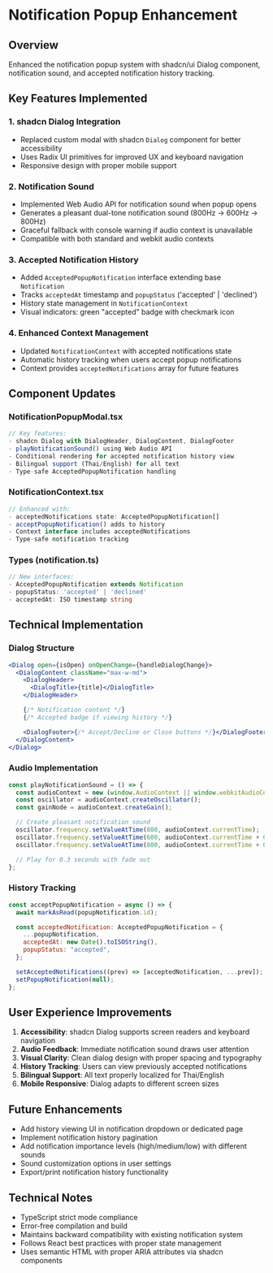 # Notification Popup Enhancement

## Overview

Enhanced the notification popup system with shadcn/ui Dialog component, notification sound, and accepted notification history tracking.

## Key Features Implemented

### 1. shadcn Dialog Integration

- Replaced custom modal with shadcn `Dialog` component for better accessibility
- Uses Radix UI primitives for improved UX and keyboard navigation
- Responsive design with proper mobile support

### 2. Notification Sound

- Implemented Web Audio API for notification sound when popup opens
- Generates a pleasant dual-tone notification sound (800Hz → 600Hz → 800Hz)
- Graceful fallback with console warning if audio context is unavailable
- Compatible with both standard and webkit audio contexts

### 3. Accepted Notification History

- Added `AcceptedPopupNotification` interface extending base `Notification`
- Tracks `acceptedAt` timestamp and `popupStatus` ('accepted' | 'declined')
- History state management in `NotificationContext`
- Visual indicators: green "accepted" badge with checkmark icon

### 4. Enhanced Context Management

- Updated `NotificationContext` with accepted notifications state
- Automatic history tracking when users accept popup notifications
- Context provides `acceptedNotifications` array for future features

## Component Updates

### NotificationPopupModal.tsx

```typescript
// Key features:
- shadcn Dialog with DialogHeader, DialogContent, DialogFooter
- playNotificationSound() using Web Audio API
- Conditional rendering for accepted notification history view
- Bilingual support (Thai/English) for all text
- Type-safe AcceptedPopupNotification handling
```

### NotificationContext.tsx

```typescript
// Enhanced with:
- acceptedNotifications state: AcceptedPopupNotification[]
- acceptPopupNotification() adds to history
- Context interface includes acceptedNotifications
- Type-safe notification tracking
```

### Types (notification.ts)

```typescript
// New interfaces:
- AcceptedPopupNotification extends Notification
- popupStatus: 'accepted' | 'declined'
- acceptedAt: ISO timestamp string
```

## Technical Implementation

### Dialog Structure

```jsx
<Dialog open={isOpen} onOpenChange={handleDialogChange}>
  <DialogContent className="max-w-md">
    <DialogHeader>
      <DialogTitle>{title}</DialogTitle>
    </DialogHeader>

    {/* Notification content */}
    {/* Accepted badge if viewing history */}

    <DialogFooter>{/* Accept/Decline or Close buttons */}</DialogFooter>
  </DialogContent>
</Dialog>
```

### Audio Implementation

```javascript
const playNotificationSound = () => {
  const audioContext = new (window.AudioContext || window.webkitAudioContext)();
  const oscillator = audioContext.createOscillator();
  const gainNode = audioContext.createGain();

  // Create pleasant notification sound
  oscillator.frequency.setValueAtTime(800, audioContext.currentTime);
  oscillator.frequency.setValueAtTime(600, audioContext.currentTime + 0.1);
  oscillator.frequency.setValueAtTime(800, audioContext.currentTime + 0.2);

  // Play for 0.3 seconds with fade out
};
```

### History Tracking

```javascript
const acceptPopupNotification = async () => {
  await markAsRead(popupNotification.id);

  const acceptedNotification: AcceptedPopupNotification = {
    ...popupNotification,
    acceptedAt: new Date().toISOString(),
    popupStatus: "accepted",
  };

  setAcceptedNotifications((prev) => [acceptedNotification, ...prev]);
  setPopupNotification(null);
};
```

## User Experience Improvements

1. **Accessibility**: shadcn Dialog supports screen readers and keyboard navigation
2. **Audio Feedback**: Immediate notification sound draws user attention
3. **Visual Clarity**: Clean dialog design with proper spacing and typography
4. **History Tracking**: Users can view previously accepted notifications
5. **Bilingual Support**: All text properly localized for Thai/English
6. **Mobile Responsive**: Dialog adapts to different screen sizes

## Future Enhancements

- Add history viewing UI in notification dropdown or dedicated page
- Implement notification history pagination
- Add notification importance levels (high/medium/low) with different sounds
- Sound customization options in user settings
- Export/print notification history functionality

## Technical Notes

- TypeScript strict mode compliance
- Error-free compilation and build
- Maintains backward compatibility with existing notification system
- Follows React best practices with proper state management
- Uses semantic HTML with proper ARIA attributes via shadcn components
